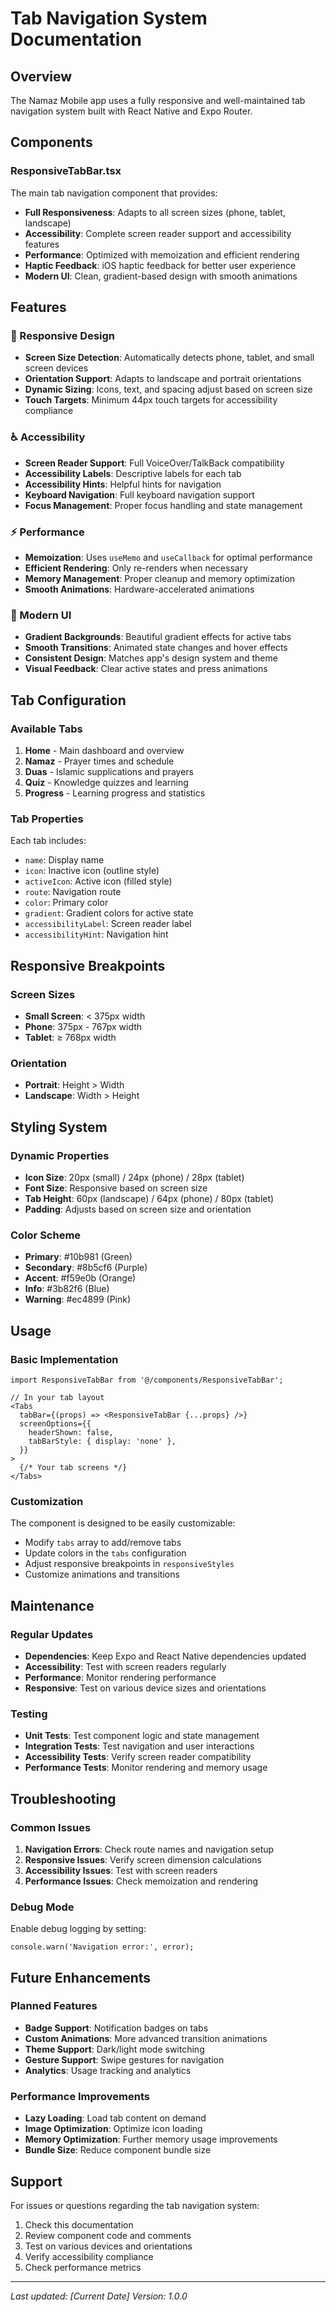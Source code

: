 # Tab Navigation System Documentation

## Overview
The Namaz Mobile app uses a fully responsive and well-maintained tab navigation system built with React Native and Expo Router.

## Components

### ResponsiveTabBar.tsx
The main tab navigation component that provides:
- **Full Responsiveness**: Adapts to all screen sizes (phone, tablet, landscape)
- **Accessibility**: Complete screen reader support and accessibility features
- **Performance**: Optimized with memoization and efficient rendering
- **Haptic Feedback**: iOS haptic feedback for better user experience
- **Modern UI**: Clean, gradient-based design with smooth animations

## Features

### 🎯 Responsive Design
- **Screen Size Detection**: Automatically detects phone, tablet, and small screen devices
- **Orientation Support**: Adapts to landscape and portrait orientations
- **Dynamic Sizing**: Icons, text, and spacing adjust based on screen size
- **Touch Targets**: Minimum 44px touch targets for accessibility compliance

### ♿ Accessibility
- **Screen Reader Support**: Full VoiceOver/TalkBack compatibility
- **Accessibility Labels**: Descriptive labels for each tab
- **Accessibility Hints**: Helpful hints for navigation
- **Keyboard Navigation**: Full keyboard navigation support
- **Focus Management**: Proper focus handling and state management

### ⚡ Performance
- **Memoization**: Uses `useMemo` and `useCallback` for optimal performance
- **Efficient Rendering**: Only re-renders when necessary
- **Memory Management**: Proper cleanup and memory optimization
- **Smooth Animations**: Hardware-accelerated animations

### 🎨 Modern UI
- **Gradient Backgrounds**: Beautiful gradient effects for active tabs
- **Smooth Transitions**: Animated state changes and hover effects
- **Consistent Design**: Matches app's design system and theme
- **Visual Feedback**: Clear active states and press animations

## Tab Configuration

### Available Tabs
1. **Home** - Main dashboard and overview
2. **Namaz** - Prayer times and schedule
3. **Duas** - Islamic supplications and prayers
4. **Quiz** - Knowledge quizzes and learning
5. **Progress** - Learning progress and statistics

### Tab Properties
Each tab includes:
- `name`: Display name
- `icon`: Inactive icon (outline style)
- `activeIcon`: Active icon (filled style)
- `route`: Navigation route
- `color`: Primary color
- `gradient`: Gradient colors for active state
- `accessibilityLabel`: Screen reader label
- `accessibilityHint`: Navigation hint

## Responsive Breakpoints

### Screen Sizes
- **Small Screen**: < 375px width
- **Phone**: 375px - 767px width
- **Tablet**: ≥ 768px width

### Orientation
- **Portrait**: Height > Width
- **Landscape**: Width > Height

## Styling System

### Dynamic Properties
- **Icon Size**: 20px (small) / 24px (phone) / 28px (tablet)
- **Font Size**: Responsive based on screen size
- **Tab Height**: 60px (landscape) / 64px (phone) / 80px (tablet)
- **Padding**: Adjusts based on screen size and orientation

### Color Scheme
- **Primary**: #10b981 (Green)
- **Secondary**: #8b5cf6 (Purple)
- **Accent**: #f59e0b (Orange)
- **Info**: #3b82f6 (Blue)
- **Warning**: #ec4899 (Pink)

## Usage

### Basic Implementation
```tsx
import ResponsiveTabBar from '@/components/ResponsiveTabBar';

// In your tab layout
<Tabs
  tabBar={(props) => <ResponsiveTabBar {...props} />}
  screenOptions={{
    headerShown: false,
    tabBarStyle: { display: 'none' },
  }}
>
  {/* Your tab screens */}
</Tabs>
```

### Customization
The component is designed to be easily customizable:
- Modify `tabs` array to add/remove tabs
- Update colors in the `tabs` configuration
- Adjust responsive breakpoints in `responsiveStyles`
- Customize animations and transitions

## Maintenance

### Regular Updates
- **Dependencies**: Keep Expo and React Native dependencies updated
- **Accessibility**: Test with screen readers regularly
- **Performance**: Monitor rendering performance
- **Responsive**: Test on various device sizes and orientations

### Testing
- **Unit Tests**: Test component logic and state management
- **Integration Tests**: Test navigation and user interactions
- **Accessibility Tests**: Verify screen reader compatibility
- **Performance Tests**: Monitor rendering and memory usage

## Troubleshooting

### Common Issues
1. **Navigation Errors**: Check route names and navigation setup
2. **Responsive Issues**: Verify screen dimension calculations
3. **Accessibility Issues**: Test with screen readers
4. **Performance Issues**: Check memoization and rendering

### Debug Mode
Enable debug logging by setting:
```tsx
console.warn('Navigation error:', error);
```

## Future Enhancements

### Planned Features
- **Badge Support**: Notification badges on tabs
- **Custom Animations**: More advanced transition animations
- **Theme Support**: Dark/light mode switching
- **Gesture Support**: Swipe gestures for navigation
- **Analytics**: Usage tracking and analytics

### Performance Improvements
- **Lazy Loading**: Load tab content on demand
- **Image Optimization**: Optimize icon loading
- **Memory Optimization**: Further memory usage improvements
- **Bundle Size**: Reduce component bundle size

## Support

For issues or questions regarding the tab navigation system:
1. Check this documentation
2. Review component code and comments
3. Test on various devices and orientations
4. Verify accessibility compliance
5. Check performance metrics

---

*Last updated: [Current Date]*
*Version: 1.0.0*
